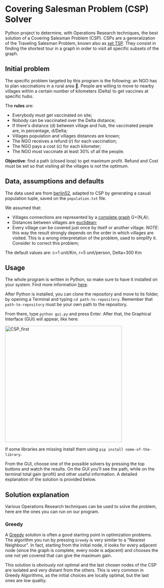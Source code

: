 # Covering Salesman Problem (CSP) Solver

Python project to determine, with Operations Research techniques, the best solution of a Covering Salesman Problem (CSP). CSPs are a generalization of the Traveling Salesman Problem, known also as [set TSP](https://en.wikipedia.org/wiki/Set_TSP_problem). They consist in finding the shortest tour in a graph in order to visit all specific subsets of the graph.

## Initial problem

The specific problem targeted by this program is the following: an NGO has to plan vaccinations in a rural area :syringe:. People are willing to move to nearby villages within a certain number of kilometers (Delta) to get vaccines at specific hubs.

The **rules** are:
- Everybody must get vaccinated on site;
- Nobody can be vaccinated over the Delta distance;
- If there's distance (d) between village and hub, the vaccinated people are, in percentage, d/Delta;
- Villages population and villages distances are known;
- The NGO receives a refund (r) for each vaccination;
- The NGO pays a cost (c) for each kilometer;
- The NGO must vaccinate at least 30% of all the people.

**Objective**: find a path (closed loop) to get maximum profit. Refund and Cost must be set so that visiting all the villages is not the optimum.

## Data, assumptions and defaults

The data used are from [berlin52](https://github.com/pdrozdowski/TSPLib.Net/blob/5cb1449963fa56176c062ff806eb831dcbc07c54/TSPLIB95/tsp/berlin52.tsp), adapted to CSP by generating a casual population tuple, saved on the `population.txt` file.

We assumed that:
* Villages connections are represented by a [complete graph](https://en.wikipedia.org/wiki/Complete_graph) G=(N,A);
* Distances between villages are [euclidean](https://en.wikipedia.org/wiki/Euclidean_distance);
* Every village can be covered just once by itself or another village. *NOTE*: this way the result strongly depends on the order in which villages are visited. This is a wrong interpretation of the problem, used to simplify it. Consider to correct this problem;

The default values are: c=1 unit/Km, r=5 unit/person, Delta=300 Km

## Usage

The whole program is written in Python, so make sure to have it installed on your system. Find more information [here](https://wiki.python.org/moin/BeginnersGuide/Download).

After Python is installed, you can clone the repository and move to its folder, by opening a Terminal and typing `cd path-to-repository`. Remember that `path-to-repository` must be your own path to the repository.

From there, type `python gui.py` and press Enter. After that, the Graphical Interface (GUI) will appear, like here:

<img width="382" alt="CSP_first" src="https://github.com/alesordo/Covering-Salesman-Problem/assets/85616887/3e345ef9-0351-4d78-aa39-0208e717feea">

If some libraries are missing install them using `pip install name-of-the-library`.

From the GUI, choose one of the possible solvers by pressing the top buttons and watch the results. On the GUI you'll see the path, while on the terminal total gain (profit) and other useful information. A detailed explanation of the solution is provided below.

## Solution explanation

Various Operations Research techniques can be used to solve the problem, here are the ones you can run on our program.

### Greedy

A [Greedy](https://en.wikipedia.org/wiki/Greedy_algorithm) solution is often a good starting point in optimization problems. The algorithm you run by pressing `Greedy` is very similar to a "Nearest Neighbour". In fact, starting from the initial node, it looks for every adjacent node (since the graph is complete, every node is adjacent) and chooses the one not yet covered that can give the maximum gain.

This solution is obviously not optimal and the last chosen nodes of the CSP are isolated and very distant from the others. This is very common in Greedy Algorithms, as the initial choices are locally optimal, but the last ones are low quality.
